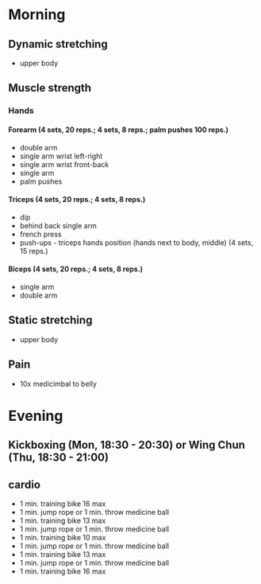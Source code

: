 # Morning
## Dynamic stretching
* upper body

## Muscle strength
### Hands
#### Forearm (4 sets, 20 reps.; 4 sets, 8 reps.; palm pushes 100 reps.)
* double arm
* single arm wrist left-right
* single arm wrist front-back
* single arm 
* palm pushes

#### Triceps (4 sets, 20 reps.; 4 sets, 8 reps.)
* dip
* behind back single arm
* french press
* push-ups - triceps hands position (hands next to body, middle) (4 sets, 15 reps.)

#### Biceps (4 sets, 20 reps.; 4 sets, 8 reps.)
* single arm
* double arm

## Static stretching
* upper body

## Pain
- 10x medicimbal to belly

# Evening
## Kickboxing (Mon, 18:30 - 20:30) or Wing Chun (Thu, 18:30 - 21:00) 

## cardio
* 1 min. training bike 16 max
* 1 min. jump rope or 1 min. throw medicine ball
* 1 min. training bike 13 max
* 1 min. jump rope or 1 min. throw medicine ball
* 1 min. training bike 10 max
* 1 min. jump rope or 1 min. throw medicine ball
* 1 min. training bike 13 max
* 1 min. jump rope or 1 min. throw medicine ball
* 1 min. training bike 16 max
